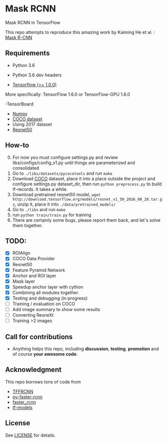 # Mask RCNN
Mask RCNN in TensorFlow

This repo attempts to reproduce this amazing work by Kaiming He et al. : 
[Mask R-CNN](https://arxiv.org/abs/1703.06870)

## Requirements

- Python 3.6
- Python 3.6 dev headers

- [Tensorflow (>= 1.0.0)](https://www.tensorflow.org/install/install_linux)

More specifically: TensorFlow 1.6.0 or TensorFlow-GPU 1.6.0

-TensorBoard

- [Numpy](https://github.com/numpy/numpy/blob/master/INSTALL.rst.txt)
- [COCO dataset](http://mscoco.org/dataset/#download)
- Using 2017 dataset
- [Resnet50](http://download.tensorflow.org/models/resnet_v1_50_2016_08_28.tar.gz)

## How-to
0. For now you must configure settings.py and review libs/configs/config_v1.py until things are parameterized and consolidated
1. Go to `./libs/datasets/pycocotools` and run `make`
2. Download [COCO](http://mscoco.org/dataset/#download) dataset, place it into a place outside the project and configure settings.py dataset_dir, then run `python preprocess.py` to build tf-records. It takes a while.
3. Download pretrained resnet50 model, `wget http://download.tensorflow.org/models/resnet_v1_50_2016_08_28.tar.gz`, unzip it, place it into `./data/pretrained_models/`
4. Go to `./libs` and run `make`
5. run `python train/train.py` for training
6. There are certainly some bugs, please report them back, and let's solve them together.

## TODO:
- [x] ROIAlign
- [x] COCO Data Provider
- [x] Resnet50
- [x] Feature Pyramid Network
- [x] Anchor and ROI layer
- [x] Mask layer
- [x] Speedup anchor layer with cython
- [x] Combining all modules together.
- [x] Testing and debugging (in progress)
- [ ] Training / evaluation on COCO
- [ ] Add image summary to show some results
- [ ] Converting ResneXt
- [ ] Training >2 images

## Call for contributions
- Anything helps this repo, including **discussion**, **testing**, **promotion** and of course **your awesome code**.

## Acknowledgment
This repo borrows tons of code from 
- [TFFRCNN](https://github.com/CharlesShang/TFFRCNN)
- [py-faster-rcnn](https://github.com/rbgirshick/py-faster-rcnn) 
- [faster_rcnn](https://github.com/ShaoqingRen/faster_rcnn)
- [tf-models](https://github.com/tensorflow/models)

## License
See [LICENSE](https://github.com/CharlesShang/FastMaskRCNN/blob/master/LICENSE) for details.

